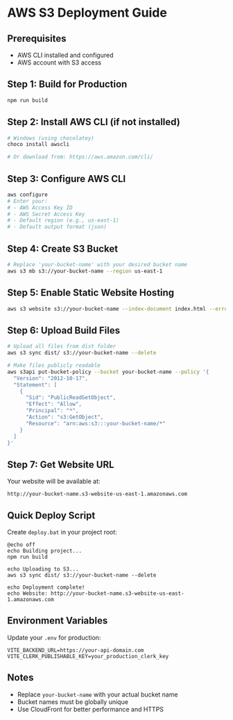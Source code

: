 # AWS S3 Deployment Guide

## Prerequisites
- AWS CLI installed and configured
- AWS account with S3 access

## Step 1: Build for Production
```bash
npm run build
```

## Step 2: Install AWS CLI (if not installed)
```bash
# Windows (using chocolatey)
choco install awscli

# Or download from: https://aws.amazon.com/cli/
```

## Step 3: Configure AWS CLI
```bash
aws configure
# Enter your:
# - AWS Access Key ID
# - AWS Secret Access Key  
# - Default region (e.g., us-east-1)
# - Default output format (json)
```

## Step 4: Create S3 Bucket
```bash
# Replace 'your-bucket-name' with your desired bucket name
aws s3 mb s3://your-bucket-name --region us-east-1
```

## Step 5: Enable Static Website Hosting
```bash
aws s3 website s3://your-bucket-name --index-document index.html --error-document index.html
```

## Step 6: Upload Build Files
```bash
# Upload all files from dist folder
aws s3 sync dist/ s3://your-bucket-name --delete

# Make files publicly readable
aws s3api put-bucket-policy --bucket your-bucket-name --policy '{
  "Version": "2012-10-17",
  "Statement": [
    {
      "Sid": "PublicReadGetObject",
      "Effect": "Allow",
      "Principal": "*",
      "Action": "s3:GetObject",
      "Resource": "arn:aws:s3:::your-bucket-name/*"
    }
  ]
}'
```

## Step 7: Get Website URL
Your website will be available at:
```
http://your-bucket-name.s3-website-us-east-1.amazonaws.com
```

## Quick Deploy Script
Create `deploy.bat` in your project root:
```batch
@echo off
echo Building project...
npm run build

echo Uploading to S3...
aws s3 sync dist/ s3://your-bucket-name --delete

echo Deployment complete!
echo Website: http://your-bucket-name.s3-website-us-east-1.amazonaws.com
```

## Environment Variables
Update your `.env` for production:
```env
VITE_BACKEND_URL=https://your-api-domain.com
VITE_CLERK_PUBLISHABLE_KEY=your_production_clerk_key
```

## Notes
- Replace `your-bucket-name` with your actual bucket name
- Bucket names must be globally unique
- Use CloudFront for better performance and HTTPS